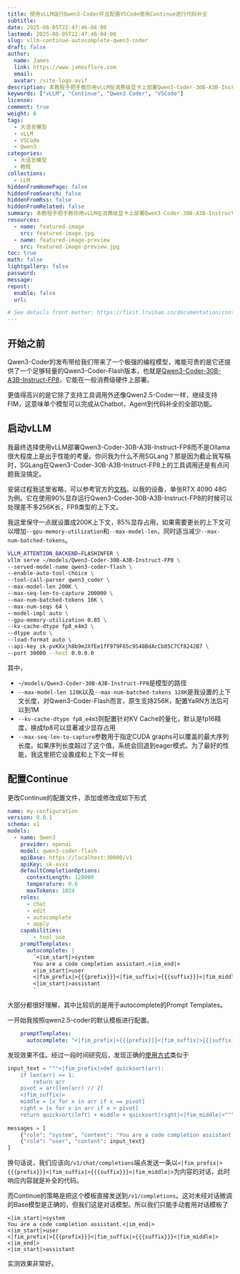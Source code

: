```yaml
---
title: 使用vLLM运行Qwen3-Coder并且配置VSCode使用Continue进行代码补全
subtitle:
date: 2025-08-05T22:47:46-04:00
lastmod: 2025-08-05T22:47:46-04:00
slug: vllm-continue-autocomplete-qwen3-coder
draft: false
author:
  name: James
  link: https://www.jamesflare.com
  email:
  avatar: /site-logo.avif
description: 本教程手把手教你用vLLM在消费级显卡上部署Qwen3-Coder-30B-A3B-Instruct-FP8，并配置Continue实现Chatbot、Agent与FIM代码补全三合一。
keywords: ["vLLM", "Continue", "Qwen3 Coder", "VSCode"]
license:
comment: true
weight: 0
tags:
  - 大语言模型
  - vLLM
  - VSCode
  - Qwen3
categories:
  - 大语言模型
  - 教程
collections:
  - LLM
hiddenFromHomePage: false
hiddenFromSearch: false
hiddenFromRss: false
hiddenFromRelated: false
summary: 本教程手把手教你用vLLM在消费级显卡上部署Qwen3-Coder-30B-A3B-Instruct-FP8，并配置Continue实现Chatbot、Agent与FIM代码补全三合一。
resources:
  - name: featured-image
    src: featured-image.jpg
  - name: featured-image-preview
    src: featured-image-preview.jpg
toc: true
math: false
lightgallery: false
password:
message:
repost:
  enable: false
  url:

# See details front matter: https://fixit.lruihao.cn/documentation/content-management/introduction/#front-matter
---
```


<!--more-->

## 开始之前

Qwen3-Coder的发布带给我们带来了一个极强的编程模型，难能可贵的是它还提供了一个足够轻量的Qwen3-Coder-Flash版本，也就是[Qwen3-Coder-30B-A3B-Instruct-FP8](https://huggingface.co/Qwen/Qwen3-Coder-30B-A3B-Instruct-FP8)，它能在一般消费级硬件上部署。

更值得高兴的是它除了支持工具调用外还像Qwen2.5-Coder一样，继续支持FIM，这意味单个模型可以完成从Chatbot，Agent到代码补全的全部功能。

## 启动vLLM

我最终选择使用vLLM部署Qwen3-Coder-30B-A3B-Instruct-FP8而不是Ollama很大程度上是出于性能的考量。你问我为什么不用SGLang？那是因为截止我写稿时，SGLang在Qwen3-Coder-30B-A3B-Instruct-FP8上的工具调用还是有点问题我没搞定。

安装过程我这里省略，可以参考官方的[文档](https://docs.vllm.ai/en/latest/getting_started/installation/index.html)。以我的设备，单张RTX 4090 48G为例。它在使用90%显存运行Qwen3-Coder-30B-A3B-Instruct-FP8的时候可以处理差不多256K长，FP8类型的上下文。

我这里保守一点就设置成200K上下文，85%显存占用，如果需要更长的上下文可以增加`--gpu-memory-utilization`和`--max-model-len`，同时适当减少`--max-num-batched-tokens`。

```bash
VLLM_ATTENTION_BACKEND=FLASHINFER \
vllm serve ~/models/Qwen3-Coder-30B-A3B-Instruct-FP8 \
--served-model-name qwen3-coder-flash \
--enable-auto-tool-choice \
--tool-call-parser qwen3_coder \
--max-model-len 200K \
--max-seq-len-to-capture 200000 \
--max-num-batched-tokens 16K \
--max-num-seqs 64 \
--model-impl auto \
--gpu-memory-utilization 0.85 \
--kv-cache-dtype fp8_e4m3 \
--dtype auto \
--load-format auto \
--api-key sk-pvKXxjh8b9mJXfEe1fF979F65c9548BdAcCb85C7Cf8242B7 \
--port 30000 --host 0.0.0.0
```

其中，

- `~/models/Qwen3-Coder-30B-A3B-Instruct-FP8`是模型的路径
- `--max-model-len 128K`以及`--max-num-batched-tokens 128K`是我设置的上下文长度，对Qwen3-Coder-Flash而言，原生支持256K，配置YaRN方法后可以到1M
- `--kv-cache-dtype fp8_e4m3`则配置针对KV Cache的量化，默认是fp16精度，换成fp8可以显著减少显存占用
- `--max-seq-len-to-capture`参数用于指定CUDA graphs可以覆盖的最大序列长度。如果序列长度超过了这个值，系统会回退到eager模式。为了最好的性能，我这里把它设置成和上下文一样长

## 配置Continue

更改Continue的配置文件，添加或修改成如下形式

```yaml
name: my-configuration
version: 0.0.1
schema: v1
models:
  - name: Qwen3
    provider: openai
    model: qwen3-coder-flash
    apiBase: https://localhost:30000/v1
    apiKey: sk-xxxx
    defaultCompletionOptions:
      contextLength: 128000
      temperature: 0.6
      maxTokens: 1024
    roles:
      - chat
      - edit
      - autocomplete
      - apply
    capabilities:
        - tool_use
    promptTemplates: 
      autocomplete: |
        `<|im_start|>system
        You are a code completion assistant.<|im_end|>
        <|im_start|>user
        <|fim_prefix|>{{{prefix}}}<|fim_suffix|>{{{suffix}}}<|fim_middle|><|im_end|>
        <|im_start|>assistant
        `
```

大部分都很好理解，其中比较坑的是用于autocomplete的Prompt Templates。

一开始我按照qwen2.5-coder的默认模板进行配置。

```yaml
    promptTemplates: 
      autocomplete: "<|fim_prefix|>{{{prefix}}}<|fim_suffix|>{{{suffix}}}<|fim_middle|>"
```

发现效果不佳。经过一段时间研究后，发现正确的[使用方式](https://github.com/QwenLM/Qwen3-Coder)类似于

```python
input_text = """<|fim_prefix|>def quicksort(arr):
    if len(arr) <= 1:
        return arr
    pivot = arr[len(arr) // 2]
    <|fim_suffix|>
    middle = [x for x in arr if x == pivot]
    right = [x for x in arr if x > pivot]
    return quicksort(left) + middle + quicksort(right)<|fim_middle|>"""
            
messages = [
    {"role": "system", "content": "You are a code completion assistant."},
    {"role": "user", "content": input_text}
]
```

换句话说，我们应该向`/v1/chat/completions`端点发送一条以`<|fim_prefix|>{{{prefix}}}<|fim_suffix|>{{{suffix}}}<|fim_middle|>`为内容的对话，此时响应内容就是补全的代码。

而Continue的策略是把这个模板直接发送到`/v1/completions`。这对未经对话微调的Base模型是正确的，但我们这是对话模型。所以我们只能手动套用对话模板了

```jinja
<|im_start|>system
You are a code completion assistant.<|im_end|>
<|im_start|>user
<|fim_prefix|>{{{prefix}}}<|fim_suffix|>{{{suffix}}}<|fim_middle|><|im_end|>
<|im_start|>assistant
```

实测效果非常好。
